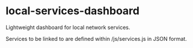 # local-services-dashboard
Lightweight dashboard for local network services.

Services to be linked to are defined within /js/services.js in JSON format.
